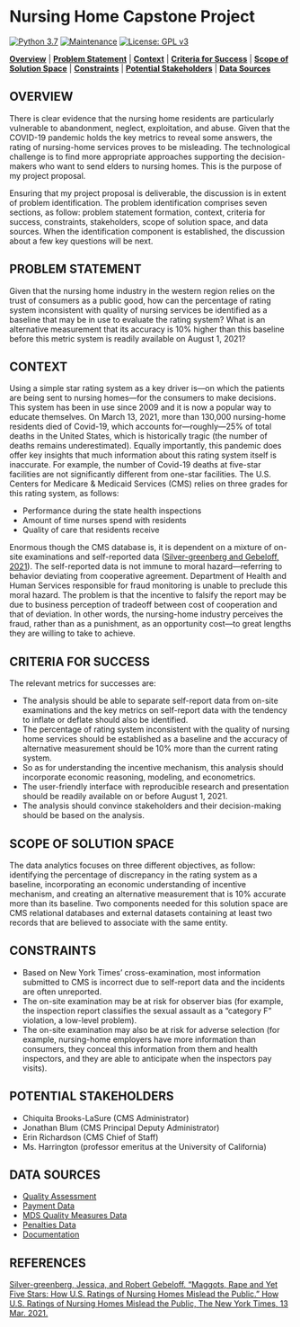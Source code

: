 # Nursing Home Capstone Project

[![Python 3.7](https://img.shields.io/badge/python-3.7-blue.svg)](https://www.python.org/downloads/release/python-380/)
[![Maintenance](https://img.shields.io/badge/Maintained%3F-yes-green.svg)](https://github.com/jonahwinninghoff/Springboard/graphs/commit-activity)
[![License: GPL v3](https://img.shields.io/badge/License-GPLv3-blue.svg)](https://www.gnu.org/licenses/gpl-3.0)

**[Overview](#overview)** | **[Problem Statement](#problem)** | **[Context](#context)** | **[Criteria for Success](#criteria)** | **[Scope of Solution Space](#scope)** | **[Constraints](#constraints)** | **[Potential Stakeholders](#stakeholders)** | **[Data Sources](#sources)**


## OVERVIEW <a id='overview'></a>

There is clear evidence that the nursing home residents are particularly vulnerable to abandonment, neglect, exploitation, and abuse. Given that the COVID-19 pandemic holds the key metrics to reveal some answers, the rating of nursing-home services proves to be misleading. The technological challenge is to find more appropriate approaches supporting the decision-makers who want to send elders to nursing homes. This is the purpose of my project proposal.

Ensuring that my project proposal is deliverable, the discussion is in extent of  problem identification. The problem identification comprises seven sections, as follow: problem statement formation, context, criteria for success, constraints, stakeholders, scope of solution space, and data sources. When the identification component is established, the discussion about a few key questions will be next.

## PROBLEM STATEMENT <a id='problem'></a>

Given that the nursing home industry in the western region relies on the trust of consumers as a public good, how can the percentage of rating system inconsistent with quality of nursing services be identified as a baseline that may be in use to evaluate the rating system? What is an alternative measurement that its accuracy is 10% higher than this baseline before this metric system is readily available on August 1, 2021?

## CONTEXT <a id='context'></a>

Using a simple star rating system as a key driver is—on which the patients are being sent to nursing homes—for the consumers to make decisions. This system has been in use since 2009 and it is now a popular way to educate themselves. On March 13, 2021, more than 130,000 nursing-home residents died of Covid-19, which accounts for—roughly—25% of total deaths in the United States, which is historically tragic (the number of deaths remains underestimated). Equally importantly, this pandemic does offer key insights that much information about this rating system itself is inaccurate. For example, the number of Covid-19 deaths at five-star facilities are not significantly different from one-star facilities. The U.S. Centers for Medicare & Medicaid Services (CMS) relies on three grades for this rating system, as follows: 

- Performance during the state health inspections
- Amount of time nurses spend with residents
- Quality of care that residents receive

Enormous though the CMS database is, it is dependent on a mixture of on-site examinations and self-reported data ([Silver-greenberg and Gebeloff, 2021](#reference)). The self-reported data is not immune to moral hazard—referring to behavior deviating from cooperative agreement. Department of Health and Human Services responsible for fraud monitoring is unable to preclude this moral hazard. The problem is that the incentive to falsify the report may be due to business perception of tradeoff between cost of cooperation and that of deviation. In other words, the nursing-home industry perceives the fraud, rather than as a punishment, as an opportunity cost—to great lengths they are willing to take to achieve.


## CRITERIA FOR SUCCESS <a id='criteria'></a>

The relevant metrics for successes are:

- The analysis should be able to separate self-report data from on-site examinations and the key metrics on self-report data with the tendency to inflate or deflate should also be identified.
-	The percentage of rating system inconsistent with the quality of nursing home services should be established as a baseline and the accuracy of alternative measurement should be 10% more than the current rating system.
-	So as for understanding the incentive mechanism, this analysis should incorporate economic reasoning, modeling, and econometrics.
-	The user-friendly interface with reproducible research and presentation should be readily available on or before August 1, 2021.
-	The analysis should convince stakeholders and their decision-making should be based on the analysis. 

## SCOPE OF SOLUTION SPACE <a id = 'scope'></a>

The data analytics focuses on three different objectives, as follow: identifying the percentage of discrepancy in the rating system as a baseline, incorporating an economic understanding of incentive mechanism, and creating an alternative measurement that is 10% accurate more than its baseline. Two components needed for this solution space are CMS relational databases and external datasets containing at least two records that are believed to associate with the same entity.

## CONSTRAINTS <a id = 'constraints'></a>

-	Based on New York Times’ cross-examination, most information submitted to CMS is incorrect due to self-report data and the incidents are often unreported.
-	The on-site examination may be at risk for observer bias (for example, the inspection report classifies the sexual assault as a “category F” violation, a low-level problem).
-	The on-site examination may also be at risk for adverse selection (for example, nursing-home employers have more information than consumers, they conceal this information from them and health inspectors, and they are able to anticipate when the inspectors pay visits).

## POTENTIAL STAKEHOLDERS <a id = 'stakeholders'></a>

-	Chiquita Brooks-LaSure (CMS Administrator)
- Jonathan Blum (CMS Principal Deputy Administrator)
-	Erin Richardson (CMS Chief of Staff)
-	Ms. Harrington (professor emeritus at the University of California)

## DATA SOURCES <a id = 'sources'></a>

- [Quality Assessment](https://www.cms.gov/Medicare/Quality-Initiatives-Patient-Assessment-Instruments/NursingHomeQualityInits/Staffing-Data-Submission-PBJ)
- [Payment Data](https://data.cms.gov/browse?q=daily+nurse+staffing)
- [MDS Quality Measures Data](https://data.cms.gov/provider-data/dataset/djen-97ju)
- [Penalties Data](https://data.cms.gov/provider-data/dataset/g6vv-u9sr)
- [Documentation](https://data.cms.gov/Special-Programs-Initiatives-Long-Term-Care-Facili/PBJ-Public-Use-Files-Data-Documentation/ygny-gzks)

## REFERENCES <a id = "reference"></a>

[Silver-greenberg, Jessica, and Robert Gebeloff. “Maggots, Rape and Yet Five Stars: How U.S. Ratings of Nursing Homes Mislead the Public.” How U.S. Ratings of Nursing Homes Mislead the Public, The New York Times, 13 Mar. 2021.](https://www.nytimes.com/2021/03/13/business/nursing-homes-ratings-medicare-covid.html) <a id = 'silver-greenberg'></a>
